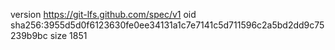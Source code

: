 version https://git-lfs.github.com/spec/v1
oid sha256:3955d5d0f6123630fe0ee34131a1c7e7141c5d711596c2a5bd2dd9c75239b9bc
size 1851

